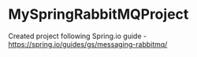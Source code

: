 # MySpringRabbitMQProject
Created project following Spring.io guide - https://spring.io/guides/gs/messaging-rabbitmq/
